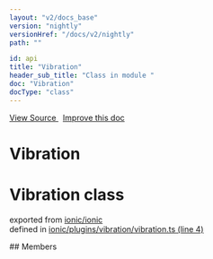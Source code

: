 ```yaml
---
layout: "v2/docs_base"
version: "nightly"
versionHref: "/docs/v2/nightly"
path: ""

id: api
title: "Vibration"
header_sub_title: "Class in module "
doc: "Vibration"
docType: "class"
---
```



<div class="improve-docs">
  <a href='http://github.com/driftyco/ionic2/tree/master/ionic/plugins/vibration/vibration.ts#L3'>
    View Source
  </a>
  &nbsp;
  <a href='http://github.com/driftyco/ionic2/edit/master/ionic/plugins/vibration/vibration.ts#L3'>
    Improve this doc
  </a>
</div>




<h1 class="api-title">

  Vibration



</h1>








<h1 class="class export">Vibration <span class="type">class</span></h1>
<p class="module">exported from <a href='undefined'>ionic/ionic</a><br/>
defined in <a href="https://github.com/driftyco/ionic2/tree/master/ionic/plugins/vibration/vibration.ts#L4-L22">ionic/plugins/vibration/vibration.ts (line 4)</a>
</p>
<p></p>
## Members


